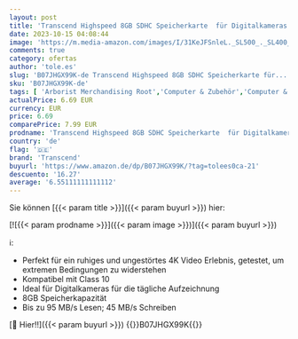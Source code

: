 ```yaml
---
layout: post
title: 'Transcend Highspeed 8GB SDHC Speicherkarte  für Digitalkameras / Photo Box und alltägliche Aufnahmen & Videos / Autoradio  Class 10 TS8GSDC300S'
date: 2023-10-15 04:08:44
image: 'https://m.media-amazon.com/images/I/31KeJFSnleL._SL500_._SL400_.jpg'
comments: true
category: ofertas
author: 'tole.es'
slug: 'B07JHGX99K-de Transcend Highspeed 8GB SDHC Speicherkarte für...'
sku: 'B07JHGX99K-de'
tags: [ 'Arborist Merchandising Root','Computer & Zubehör','Computer & Zubehör: Produkte mit Umwelt-Label','Datenspeicher','Externe Datenspeicher','SecureDigital-Cards','Self Service','Special Features Stores','Speicherkarten','a4cbee59-f823-40fe-831a-7de64f655f6f_0','a4cbee59-f823-40fe-831a-7de64f655f6f_1301','transcend','🇩🇪', ]
actualPrice: 6.69 EUR
currency: EUR
price: 6.69
comparePrice: 7.99 EUR
prodname: 'Transcend Highspeed 8GB SDHC Speicherkarte  für Digitalkameras / Photo Box und alltägliche Aufnahmen & Videos / Autoradio  Class 10 TS8GSDC300S'
country: 'de'
flag: '🇩🇪'
brand: 'Transcend'
buyurl: 'https://www.amazon.de/dp/B07JHGX99K/?tag=tolees0ca-21'
descuento: '16.27'
average: '6.55111111111112'
---
```


Sie können [{{< param title >}}]({{< param buyurl >}}) hier:

[![{{< param prodname >}}]({{< param image >}})]({{< param buyurl >}})

ℹ️:

- Perfekt für ein ruhiges und ungestörtes 4K Video Erlebnis, getestet, um extremen Bedingungen zu widerstehen
- Kompatibel mit Class 10
- Ideal für Digitalkameras für die tägliche Aufzeichnung
- 8GB Speicherkapazität
- Bis zu 95 MB/s Lesen; 45 MB/s Schreiben

[🛒 Hier!!]({{< param buyurl >}})
{{<world>}}B07JHGX99K{{</world>}}
